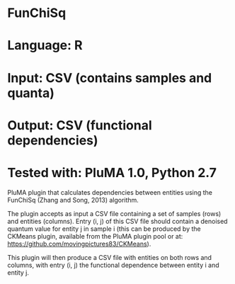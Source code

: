 # FunChiSq
# Language: R
# Input: CSV (contains samples and quanta)
# Output: CSV (functional dependencies)
# Tested with: PluMA 1.0, Python 2.7

PluMA plugin that calculates dependencies between entities using the FunChiSq (Zhang and Song, 2013) algorithm.

The plugin accepts as input a CSV file containing a set of samples (rows) and entities (columns).  Entry
(i, j) of this CSV file should contain a denoised quantum value for entity j in sample i (this can be produced
by the CKMeans plugin, available from the PluMA plugin pool or at: https://github.com/movingpictures83/CKMeans).

This plugin will then produce a CSV file with entities on both rows and columns, with entry (i, j) the functional
dependence between entity i and entity j.
